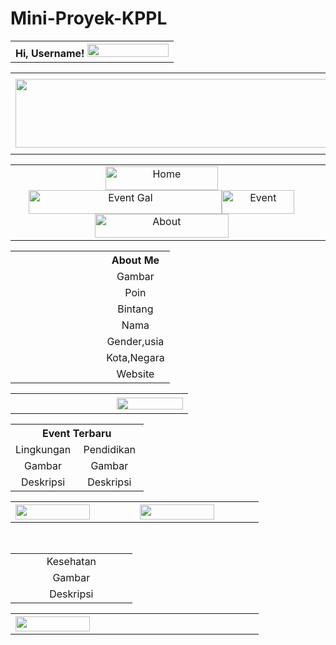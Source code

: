 # Mini-Proyek-KPPL

<html xmlns="http://www.w3.org/1999/xhtml">
<head>
<meta http-equiv="Content-Type" content="text/html; charset=utf-8" />
<title>Untitled Document</title>
<script type="text/javascript">
function MM_swapImgRestore() { //v3.0
  var i,x,a=document.MM_sr; for(i=0;a&&i<a.length&&(x=a[i])&&x.oSrc;i++) x.src=x.oSrc;
}
function MM_preloadImages() { //v3.0
  var d=document; if(d.images){ if(!d.MM_p) d.MM_p=new Array();
    var i,j=d.MM_p.length,a=MM_preloadImages.arguments; for(i=0; i<a.length; i++)
    if (a[i].indexOf("#")!=0){ d.MM_p[j]=new Image; d.MM_p[j++].src=a[i];}}
}

function MM_findObj(n, d) { //v4.01
  var p,i,x;  if(!d) d=document; if((p=n.indexOf("?"))>0&&parent.frames.length) {
    d=parent.frames[n.substring(p+1)].document; n=n.substring(0,p);}
  if(!(x=d[n])&&d.all) x=d.all[n]; for (i=0;!x&&i<d.forms.length;i++) x=d.forms[i][n];
  for(i=0;!x&&d.layers&&i<d.layers.length;i++) x=MM_findObj(n,d.layers[i].document);
  if(!x && d.getElementById) x=d.getElementById(n); return x;
}

function MM_swapImage() { //v3.0
  var i,j=0,x,a=MM_swapImage.arguments; document.MM_sr=new Array; for(i=0;i<(a.length-2);i+=3)
   if ((x=MM_findObj(a[i]))!=null){document.MM_sr[j++]=x; if(!x.oSrc) x.oSrc=x.src; x.src=a[i+2];}
}
</script>
</head>

<body onload="MM_preloadImages('Image/Home.png','Image/Event Gal 1.png','Image/About 1.png')">
<table width="100%" border="0">
  <tr>
    <th align="right" scope="col">Hi, Username! <a href="Index.php"><img src="Image/Tombol.png" width="130" height="21" /></a></th>
  </tr>
</table>
<table width="100%" border="0">
  <tr>
    <th height="130" colspan="2" align="right" valign="middle"><img src="Image/Logo.png" width="579" height="110" /></th>
  </tr>
</table>
<table width="100%" border="0">
  <tr>
    <td colspan="2" align="center" valign="middle"><a href="Homepage Login.php" onmouseout="MM_swapImgRestore()" onmouseover="MM_swapImage('Home','','Image/Home.png',1)"><img src="Image/Home 1.png" alt="Home" width="180" height="38" id="Home" /></a><a href="Event Gallery Login.php" onmouseout="MM_swapImgRestore()" onmouseover="MM_swapImage('Event Gal','','Image/Event Gal 1.png',1)"><img src="Image/Event Gal.png" alt="Event Gal" width="309" height="38" id="Event Gal" /></a><a href="Event Login.php" onmouseout="MM_swapImgRestore()" onmouseover="MM_swapImage('Event','','Image/Event 1.png',0)"><img src="Image/Event.png" alt="Event" width="116" height="38" id="Event" /></a><a href="#" onmouseout="MM_swapImgRestore()" onmouseover="MM_swapImage('About','','Image/About 1.png',1)"><img src="Image/About.png" alt="About" width="214" height="38" id="About" /></a><a href="#" onmouseout="MM_swapImgRestore()" onmouseover="MM_swapImage('Event Gal','','Image/Event Gal 1.png',1)"><a href="#" onmouseout="MM_swapImgRestore()" onmouseover="MM_swapImage('Event','','Image/Event 1.png',1)"></a><a href="#" onmouseout="MM_swapImgRestore()" onmouseover="MM_swapImage('About','','Image/About 1.png',1)"></a></td>
    <td height="65" align="center" valign="middle">&nbsp;</td>
  </tr>
</table>
<table width="123%" border="0">
  <tr>
    <th width="57%" scope="col">&nbsp;</th>
    <th width="43%" scope="col">About Me</th>
  </tr>
  <tr>
    <td>&nbsp;</td>
    <td align="center">Gambar</td>
  </tr>
  <tr>
    <td>&nbsp;</td>
    <td align="center">Poin</td>
  </tr>
  <tr>
    <td>&nbsp;</td>
    <td align="center">Bintang</td>
  </tr>
  <tr>
    <td>&nbsp;</td>
    <td align="center">Nama</td>
  </tr>
  <tr>
    <td>&nbsp;</td>
    <td align="center">Gender,usia</td>
  </tr>
  <tr>
    <td>&nbsp;</td>
    <td align="center">Kota,Negara</td>
  </tr>
  <tr>
    <td>&nbsp;</td>
    <td align="center">Website</td>
  </tr>
</table>
<table width="123%" border="0">
  <tr>
    <th width="57%" height="32" scope="col">&nbsp;</th>
    <th width="43%" scope="col"><a href="Edit Profile.php"><img src="Image/Edit Profile.png" width="106" height="19" /></a></th>
  </tr>
</table>
<table width="85%" border="0">
  <tr>
    <th colspan="2" scope="col">Event Terbaru</th>
  </tr>
  <tr>
    <td width="49%" align="center">Lingkungan</td>
    <td width="51%" align="center">Pendidikan</td>
  </tr>
  <tr>
    <td align="center">Gambar</td>
    <td align="center">Gambar</td>
  </tr>
  <tr align="center">
    <td>Deskripsi</td>
    <td>Deskripsi</td>
  </tr>
</table>
<table width="83%" border="0">
  <tr>
    <th width="34%" align="center" scope="col"><img src="Image/read more.png" width="119" height="24" /></th>
    <th width="66%" scope="col"><img src="Image/read more.png" alt="" width="119" height="24" /></th>
  </tr>
</table>
<p>&nbsp;</p>
<table width="43%" border="0">
  <tr>
    <td width="49%" align="center">Kesehatan</td>
  </tr>
  <tr>
    <td align="center">Gambar</td>
  </tr>
  <tr align="center">
    <td>Deskripsi</td>
  </tr>
</table>
<table width="83%" border="0">
  <tr>
    <th width="34%" align="center" scope="col"><img src="Image/read more.png" width="119" height="24" /></th>
    <th width="66%" scope="col">&nbsp;</th>
  </tr>
</table>
<p>&nbsp;</p>
<p>&nbsp;</p>
</body>
</html>
